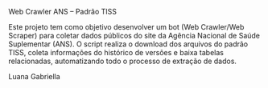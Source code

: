 Web Crawler ANS – Padrão TISS

Este projeto tem como objetivo desenvolver um bot (Web Crawler/Web Scraper) para coletar dados públicos do site da Agência Nacional de Saúde Suplementar (ANS).
O script realiza o download dos arquivos do padrão TISS, coleta informações do histórico de versões e baixa tabelas relacionadas, automatizando todo o processo de extração de dados.

Luana Gabriella
